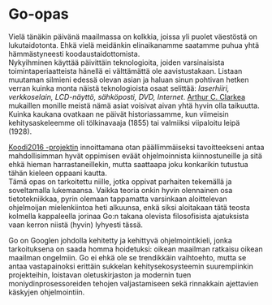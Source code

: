 # Go-opas
Vielä tänäkin päivänä maailmassa on kolkkia, joissa yli puolet väestöstä on lukutaidotonta. Ehkä vielä meidänkin elinaikanamme saatamme puhua yhtä hämmästyneesti koodaustaidottomista.  
Nykyihminen käyttää päivittäin teknologioita, joiden varsinaisista toimintaperiaatteista hänellä ei välttämättä ole aavistustakaan. Listaan muutaman silmieni edessä olevan asian ja haluan sinun pohtivan hetken verran kuinka monta näistä teknologioista osaat selittää: *laserhiiri, verkkoselain, LCD-näyttö, sähköposti, DVD, Internet*.  [Arthur C. Clarkea](https://en.wikipedia.org/wiki/Clarke%27s_three_laws) mukaillen monille meistä nämä asiat voisivat aivan yhtä hyvin olla taikuutta. Kuinka kaukana ovatkaan ne päivät historiassamme, kun viimeisin kehitysaskeleemme oli tölkinavaaja (1855) tai valmiiksi viipaloitu leipä (1928).

[Koodi2016 -projektin](http://koodi2016.fi/) innoittamana otan päällimmäiseksi tavoitteekseni antaa mahdollisimman hyvät oppimisen eväät ohjelmoinnista kiinnostuneille ja sitä ehkä hieman harrastaneillekin, mutta saattaapa joku konkarikin tutustua tähän kieleen oppaani kautta.  
Tämä opas on tarkoitettu niille, jotka oppivat parhaiten tekemällä ja soveltamalla lukemaansa. Vaikka teoria onkin hyvin olennainen osa tietotekniikkaa, pyrin olemaan tappamatta varsinkaan aloittelevan ohjelmoijan mielenkiintoa heti alkuunsa, enkä siksi aloitakaan tätä teosta kolmella kappaleella jorinaa Go:n takana olevista filosofisista ajatuksista vaan kerron niistä (hyvin) lyhyesti tässä.

Go on Googlen johdolla kehitetty ja kehittyvä ohjelmointikieli, jonka tarkoituksena on saada homma hoidetuksi: oikean maailman ratkaisu oikean maailman ongelmiin. Go ei ehkä ole se trendikkäin vaihtoehto, mutta se antaa vastapainoksi erittäin sukkelan kehitysekosysteemin suurempiinkin projekteihin, loistavan oletuskirjaston ja modernin tuen moniydinprosessoreiden tehojen valjastamiseen sekä rinnakkain ajettavien käskyjen ohjelmointiin. 